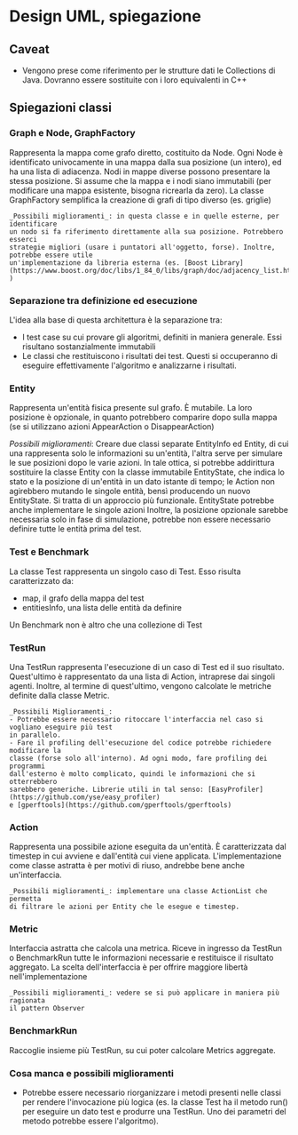 # Design UML, spiegazione

## Caveat

- Vengono prese come riferimento per le strutture dati le Collections di Java.
  Dovranno essere sostituite con i loro equivalenti in C++
 
## Spiegazioni classi

### Graph e Node, GraphFactory

Rappresenta la mappa come grafo diretto, costituito da Node. Ogni Node è identificato 
univocamente in una mappa dalla sua posizione (un intero), ed ha una lista di adiacenza.
Nodi in mappe diverse possono presentare la stessa posizione.
Si assume che la mappa e i nodi siano immutabili (per modificare una mappa esistente, 
bisogna ricrearla da zero).
La classe GraphFactory semplifica la creazione di grafi di tipo diverso (es. griglie)
    
    _Possibili miglioramenti_: in questa classe e in quelle esterne, per identificare 
    un nodo si fa riferimento direttamente alla sua posizione. Potrebbero esserci
    strategie migliori (usare i puntatori all'oggetto, forse). Inoltre, potrebbe essere utile
    un'implementazione da libreria esterna (es. [Boost Library](https://www.boost.org/doc/libs/1_84_0/libs/graph/doc/adjacency_list.html) )

### Separazione tra definizione ed esecuzione

L'idea alla base di questa architettura è la separazione tra:

- I test case su cui provare gli algoritmi, definiti in maniera generale. Essi risultano sostanzialmente immutabili
- Le classi che restituiscono i risultati dei test. Questi si occuperanno di eseguire
effettivamente l'algoritmo e analizzarne i risultati.

### Entity

Rappresenta un'entità fisica presente sul grafo. È mutabile. 
La loro posizione è opzionale, in quanto potrebbero comparire dopo sulla mappa 
(se si utilizzano azioni AppearAction o DisappearAction)
   
   _Possibili miglioramenti_: Creare due classi separate EntityInfo ed Entity, di cui
   una rappresenta solo le informazioni su un'entità, l'altra serve per simulare
   le sue posizioni dopo le varie azioni. In tale ottica, si potrebbe
   addirittura sostituire la classe Entity con la classe immutabile EntityState,
   che indica lo stato e la posizione di un'entità in un dato istante di tempo; 
   le Action non agirebbero mutando le singole entità, bensì producendo un nuovo EntityState. 
   Si tratta di un approccio più funzionale. EntityState potrebbe anche implementare
   le singole azioni
   Inoltre, la posizione opzionale sarebbe necessaria solo in fase di simulazione,
   potrebbe non essere necessario definire tutte le entità prima del test.

### Test e Benchmark

La classe Test rappresenta un singolo caso di Test. Esso risulta caratterizzato da:
- map, il grafo della mappa del test
- entitiesInfo, una lista delle entità da definire

Un Benchmark non è altro che una collezione di Test

### TestRun

Una TestRun rappresenta l'esecuzione di un caso di Test ed il suo risultato. 
Quest'ultimo è rappresentato da una lista di Action, intraprese dai singoli agenti.
Inoltre, al termine di quest'ultimo, vengono calcolate le metriche definite
dalla classe Metric.
    
    _Possibili Miglioramenti_: 
    - Potrebbe essere necessario ritoccare l'interfaccia nel caso si vogliano eseguire più test
    in parallelo.
    - Fare il profiling dell'esecuzione del codice potrebbe richiedere modificare la 
    classe (forse solo all'interno). Ad ogni modo, fare profiling dei programmi
    dall'esterno è molto complicato, quindi le informazioni che si otterrebbero 
    sarebbero generiche. Librerie utili in tal senso: [EasyProfiler](https://github.com/yse/easy_profiler)
    e [gperftools](https://github.com/gperftools/gperftools)

### Action

Rappresenta una possibile azione eseguita da un'entità. È caratterizzata dal timestep 
in cui avviene e dall'entità cui viene applicata. L'implementazione come classe
astratta è per motivi di riuso, andrebbe bene anche un'interfaccia.

    _Possibili miglioramenti_: implementare una classe ActionList che permetta
    di filtrare le azioni per Entity che le esegue e timestep.

### Metric

Interfaccia astratta che calcola una metrica. Riceve in ingresso da TestRun o BenchmarkRun 
tutte le informazioni necessarie e restituisce il risultato aggregato. La scelta
dell'interfaccia è per offrire maggiore libertà nell'implementazione

    _Possibili miglioramenti_: vedere se si può applicare in maniera più ragionata 
    il pattern Observer


### BenchmarkRun

Raccoglie insieme più TestRun, su cui poter calcolare Metrics aggregate.


### Cosa manca e possibili miglioramenti

- Potrebbe essere necessario riorganizzare i metodi presenti nelle classi 
  per rendere l'invocazione più logica (es. la classe Test ha il metodo run() 
  per eseguire un dato test e produrre una TestRun. Uno dei parametri del
  metodo potrebbe essere l'algoritmo).
 

